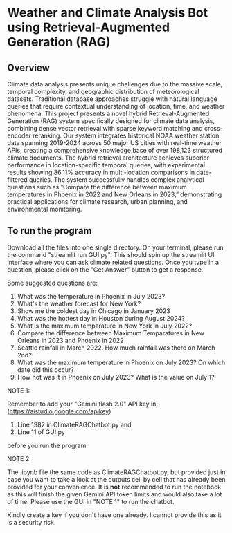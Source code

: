 # Weather and Climate Analysis Bot using Retrieval-Augmented Generation (RAG)

## Overview
Climate data analysis presents unique challenges due to the massive scale, temporal complexity, and geographic distribution of meteorological datasets. Traditional database approaches struggle with natural language queries that require contextual understanding of location, time, and weather phenomena. This project presents a novel hybrid Retrieval-Augmented Generation (RAG) system specifically designed for climate data analysis, combining dense vector retrieval with sparse keyword matching and cross-encoder reranking. Our system integrates historical NOAA weather station data spanning 2019-2024 across 50 major US cities with real-time weather APIs, creating a comprehensive knowledge base of over 198,123 structured climate documents. The hybrid retrieval architecture achieves superior performance in location-specific temporal queries, with experimental results showing 86.11% accuracy in multi-location comparisons in date-filtered queries. The system successfully handles complex analytical questions such as ”Compare the difference between maximum temperatures in Phoenix in 2022 and New Orleans in 2023,” demonstrating practical applications for climate research, urban planning, and environmental monitoring.

## To run the program
Download all the files into one single directory. On your terminal, please run the command "streamlit run GUI.py".
This should spin up the streamlit UI interface where you can ask climate related questions. Once you type in a question, please click on the "Get Answer" button to get a response.

Some suggested questions are:
1. What was the temperature in Phoenix in July 2023?
2. What's the weather forecast for New York?
3. Show me the coldest day in Chicago in January 2023
4. What was the hottest day in Houston during August 2024?
5. What is the maximum temparature in New York in July 2022?
6. Compare the difference between Maximum Temparatures in New Orleans in 2023 and Phoenix in 2022
7. Seattle rainfall in March 2022. How much rainfall was there on March 2nd?
8. What was the maximum temperature in Phoenix on July 2023? On which date did this occur?
9. How hot was it in Phoenix on July 2023? What is the value on July 1?

NOTE 1:

Remember to add your "Gemini flash 2.0" API key in: (https://aistudio.google.com/apikey)
1. Line 1982 in ClimateRAGChatbot.py and
2. Line 11 of GUI.py 

before you run the program.

NOTE 2:

The .ipynb file the same code as ClimateRAGChatbot.py, but provided just in case you want to take a look at the outputs cell by cell that has already been provided for your convenience.
It is **not** recommended to run the notebook as this will finish the given Gemini API token limits and would also take a lot of time. Please use the GUI in "NOTE 1" to run the chatbot.

Kindly create a key if you don't have one already. I cannot provide this as it is a security risk.